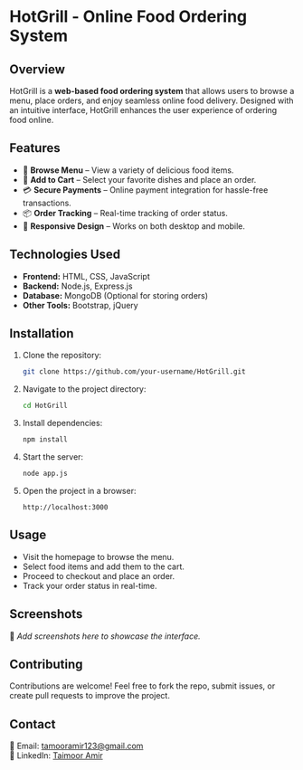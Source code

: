 # HotGrill - Online Food Ordering System

## Overview
HotGrill is a **web-based food ordering system** that allows users to browse a menu, place orders, and enjoy seamless online food delivery. Designed with an intuitive interface, HotGrill enhances the user experience of ordering food online.

## Features
- 🍔 **Browse Menu** – View a variety of delicious food items.
- 🛒 **Add to Cart** – Select your favorite dishes and place an order.
- 💳 **Secure Payments** – Online payment integration for hassle-free transactions.
- 📦 **Order Tracking** – Real-time tracking of order status.
- 📱 **Responsive Design** – Works on both desktop and mobile.

## Technologies Used
- **Frontend:** HTML, CSS, JavaScript
- **Backend:** Node.js, Express.js
- **Database:** MongoDB (Optional for storing orders)
- **Other Tools:** Bootstrap, jQuery

## Installation
1. Clone the repository:
   ```bash
   git clone https://github.com/your-username/HotGrill.git
   ```
2. Navigate to the project directory:
   ```bash
   cd HotGrill
   ```
3. Install dependencies:
   ```bash
   npm install
   ```
4. Start the server:
   ```bash
   node app.js
   ```
5. Open the project in a browser:
   ```
   http://localhost:3000
   ```

## Usage
- Visit the homepage to browse the menu.
- Select food items and add them to the cart.
- Proceed to checkout and place an order.
- Track your order status in real-time.

## Screenshots
📸 _Add screenshots here to showcase the interface._

## Contributing
Contributions are welcome! Feel free to fork the repo, submit issues, or create pull requests to improve the project.

## Contact
📩 Email: tamooramir123@gmail.com  
🔗 LinkedIn: [Taimoor Amir](https://linkedin.com/in/taimoor-amir-339790280)

